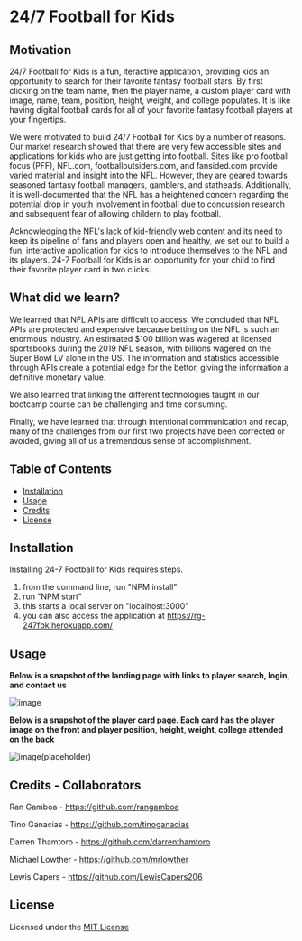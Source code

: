 # 24/7 Football for Kids

## Motivation

24/7 Football for Kids is a fun, iteractive application, providing kids an opportunity to search for their favorite fantasy football stars.  By first clicking on the team name, then the player name, a custom player card with image, name, team, position, height, weight, and college populates.  It is like having digital football cards for all of your favorite fantasy football players at your fingertips.

We were motivated to build 24/7 Football for Kids by a number of reasons.  Our market research showed that there are very few accessible sites and applications for kids who are just getting into football.  Sites like pro football focus (PFF), NFL.com, footballoutsiders.com, and fansided.com provide varied material and insight into the NFL.  However, they are geared towards seasoned fantasy football managers, gamblers, and statheads.  Additionally, it is well-documented that the NFL has a heightened concern regarding the potential drop in youth involvement in football due to concussion research and subsequent fear of allowing childern to play football.  

Acknowledging the NFL's lack of kid-friendly web content and its need to keep its pipeline of fans and players open and healthy, we set out to build a fun, interactive application for kids to introduce themselves to the NFL and its players.  24-7 Football for Kids is an opportunity for your child to find their favorite player card in two clicks.

## What did we learn?

We learned that NFL APIs are difficult to access.  We concluded that NFL APIs are protected and expensive because betting on the NFL is such an enormous industry.   An estimated $100 billion was wagered at licensed sportsbooks during the 2019 NFL season, with billions wagered on the Super Bowl LV alone in the US.  The information and statistics accessible through APIs create a potential edge for the bettor, giving the information a definitive monetary value.  

We also learned that linking the different technologies taught in our bootcamp course can be challenging and time consuming.  

Finally, we have learned that through intentional communication and recap, many of the challenges from our first two projects have been corrected or avoided, giving all of us a tremendous sense of accomplishment.  

## Table of Contents

- [Installation](#installation)
- [Usage](#usage)
- [Credits](#credits)
- [License](#License)

## Installation

Installing 24-7 Football for Kids requires steps.

1.  from the command line, run "NPM install"
2.  run "NPM start"
3.  this starts a local server on "localhost:3000"
4.  you can also access the application at https://rg-247fbk.herokuapp.com/

## Usage

**Below is a snapshot of the landing page with links to player search, login, and contact us**

![image](https://user-images.githubusercontent.com/84544540/131913102-6744b7a9-d643-4407-9143-8f196811e5f1.png)

**Below is a snapshot of the player card page.  Each card has the player image on the front and player position, height, weight, college attended on the back**

![image](https://user-images.githubusercontent.com/84544540/131913476-3e922d96-df6f-4e4d-87aa-8ff873d0d5a7.png)(placeholder)

## Credits - Collaborators

Ran Gamboa - https://github.com/rangamboa

Tino Ganacias - https://github.com/tinoganacias

Darren Thamtoro - https://github.com/darrenthamtoro

Michael Lowther - https://github.com/mrlowther

Lewis Capers - https://github.com/LewisCapers206

## License

Licensed under the [MIT License](LICENSE)









